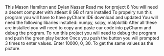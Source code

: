 This Mason Hamilton and Dylan Nasser Read me for project 8
You will need a decent computer with atleast 8 GB of ram installed 
To propelry run this program you will have to have pyCharm IDE download and updated
You will need the following libaries installed: numpy, scipy, matplotlib
After all these are installed you will need to copy and paste our code into pyCharm and debug the program.
To run this project you will need to debug the program and push the green play button
Once you push the button you will prompted 3 times to enter values.
Enter 10000, 0, 30. To get the same values as the picture.

